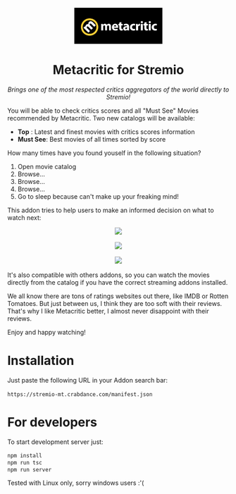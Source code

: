<p align="center">
  <img src="/public/logo.png">
</p>
<h1 align="center" style="border: 0">Metacritic for Stremio</h1>
<p align="center">
  <em>Brings one of the most respected critics aggregators of the world directly to Stremio!</em>
</p>

You will be able to check critics scores and all "Must See" Movies recommended by Metacritic. Two new catalogs will be available:

- __Top__ : Latest and finest movies with critics scores information
- __Must See__: Best movies of all times sorted by score

How many times have you found youself in the following situation?

1. Open movie catalog
2. Browse...
3. Browse...
5. Browse...
6. Go to sleep because can't make up your freaking mind!

This addon tries to help users to make an informed decision on what to watch next:

<p align="center">
  <img src="/public/screen-top.jpg">
</p>
<p align="center">
  <img src="/public/screen-must-see.jpg">
</p>
<p align="center">
  <img src="/public/screen-by-genre.jpg">
</p>

It's also compatible with others addons, so you can watch the movies directly from the catalog if you have the correct streaming addons installed.

We all know there are tons of ratings websites out there, like IMDB or Rotten Tomatoes. But just between us, I think they are too soft with their reviews. That's why I like Metacritic better, I almost never disappoint with their reviews.

Enjoy and happy watching!

Installation
===
Just paste the following URL in your Addon search bar:

`https://stremio-mt.crabdance.com/manifest.json`

For developers
===

To start development server just:
```
npm install
npm run tsc
npm run server
```

Tested with Linux only, sorry windows users :'(